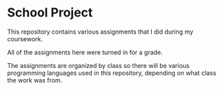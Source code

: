 # School Project


This repository contains various assignments that I did during my coursework. 

All of the assignments here were turned in for a grade.

The assignments are organized by class so there will be various programming languages used in this repository, depending on what class the work was from.
